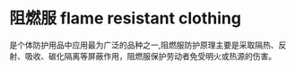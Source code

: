# 阻燃服 flame resistant clothing
是个体防护用品中应用最为广泛的品种之一,阻燃服防护原理主要是采取隔热、反射、吸收、碳化隔离等屏蔽作用，阻燃服保护劳动者免受明火或热源的伤害。

